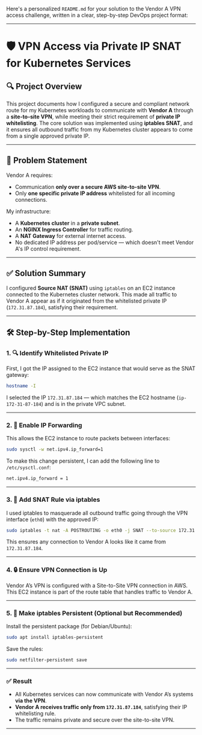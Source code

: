 Here's a personalized `README.md` for your solution to the Vendor A VPN access challenge, written in a clear, step-by-step DevOps project format:

---

# 🛡️ VPN Access via Private IP SNAT for Kubernetes Services

## 🔍 Project Overview

This project documents how I configured a secure and compliant network route for my Kubernetes workloads to communicate with **Vendor A** through a **site-to-site VPN**, while meeting their strict requirement of **private IP whitelisting**. The core solution was implemented using **iptables SNAT**, and it ensures all outbound traffic from my Kubernetes cluster appears to come from a single approved private IP.

---

## 📌 Problem Statement

Vendor A requires:

- Communication **only over a secure AWS site-to-site VPN**.
- Only **one specific private IP address** whitelisted for all incoming connections.

My infrastructure:

- A **Kubernetes cluster** in a **private subnet**.
- An **NGINX Ingress Controller** for traffic routing.
- A **NAT Gateway** for external internet access.
- No dedicated IP address per pod/service — which doesn't meet Vendor A's IP control requirement.

---

## ✅ Solution Summary

I configured **Source NAT (SNAT)** using `iptables` on an EC2 instance connected to the Kubernetes cluster network. This made all traffic to Vendor A appear as if it originated from the whitelisted private IP (`172.31.87.184`), satisfying their requirement.

---

## 🛠️ Step-by-Step Implementation



### 1. 🔍 Identify Whitelisted Private IP

First, I got the IP assigned to the EC2 instance that would serve as the SNAT gateway:

```bash
hostname -I
```

I selected the IP `172.31.87.184` — which matches the EC2 hostname (`ip-172-31-87-184`) and is in the private VPC subnet.

---

### 2. 🔧 Enable IP Forwarding

This allows the EC2 instance to route packets between interfaces:

```bash
sudo sysctl -w net.ipv4.ip_forward=1
```

To make this change persistent, I can add the following line to `/etc/sysctl.conf`:

```bash
net.ipv4.ip_forward = 1
```

---

### 3. 🔁 Add SNAT Rule via iptables

I used iptables to masquerade all outbound traffic going through the VPN interface (`eth0`) with the approved IP:

```bash
sudo iptables -t nat -A POSTROUTING -o eth0 -j SNAT --to-source 172.31.87.184
```

This ensures any connection to Vendor A looks like it came from `172.31.87.184`.

---

### 4. 🔒 Ensure VPN Connection is Up

Vendor A’s VPN is configured with a Site-to-Site VPN connection in AWS. This EC2 instance is part of the route table that handles traffic to Vendor A.

---

### 5. 🔁 Make iptables Persistent (Optional but Recommended)

Install the persistent package (for Debian/Ubuntu):

```bash
sudo apt install iptables-persistent
```

Save the rules:

```bash
sudo netfilter-persistent save
```

---

### ✅ Result

- All Kubernetes services can now communicate with Vendor A’s systems **via the VPN**.
- **Vendor A receives traffic only from `172.31.87.184`**, satisfying their IP whitelisting rule.
- The traffic remains private and secure over the site-to-site VPN.

---
